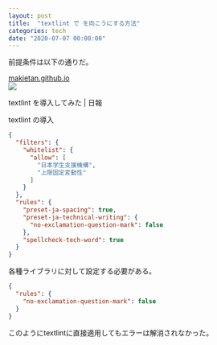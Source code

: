 ```yaml
---
layout: post
title:  "textlint で を向こうにする方法"
categories: tech
date: "2020-07-07 00:00:00"
---
```


前提条件は以下の通りだ。


<div class="card">
  <a href="https://makietan.github.io/tech/2020/07/05/report.html"></a>
  <div class="card__header">
    <a href="https://makietan.github.io/tech/2020/07/05/report.html">makietan.github.io</a>
  </div>
  <div class="card__image">
    <img src="https://makietan.github.io/assets/images/icon_144.png">
  </div>
  <div class="card__title">
    <p>textlint を導入してみた | 日報</p>
  </div>
  <div class="card__description">
    <p>textlint の導入</p>
  </div>
</div>


```json
{
  "filters": {
    "whitelist": {
      "allow": [
        "日本学生支援機構",
        "上限固定変動性"
      ]
    }
  },
  "rules": {
    "preset-ja-spacing": true,
    "preset-ja-technical-writing": {
      "no-exclamation-question-mark": false
    },
    "spellcheck-tech-word": true
  }
}
```

各種ライブラリに対して設定する必要がある。

```json
{
  "rules": {
    "no-exclamation-question-mark": false
  }
}
```

このようにtextlintに直接適用してもエラーは解消されなかった。
